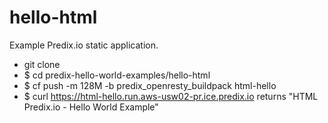 hello-html
===========

Example Predix.io static application.

- git clone
- $ cd predix-hello-world-examples/hello-html
- $ cf push -m 128M -b predix_openresty_buildpack html-hello
- $ curl https://html-hello.run.aws-usw02-pr.ice.predix.io  returns "HTML Predix.io - Hello World Example"


